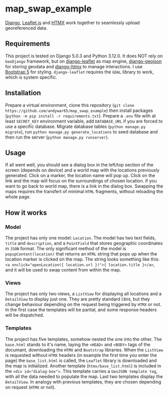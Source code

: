 # map_swap_example
[Django](https://djangoproject.com), [Leaflet.js](https://leafletjs.com/) and [HTMX](https://htmx.org) work together to seamlessly upload georeferenced data.
## Requirements
This project is tested on Django 5.0.3 and Python 3.12.0. It does NOT rely on `GeoDjango` framework, but on [django-leaflet](https://django-leaflet.readthedocs.io/en/latest/index.html/) as map engine, [django-geojson](https://django-geojson.readthedocs.io/en/latest/) for storing geodata and [django-htmx](https://django-htmx.readthedocs.io/en/latest/) to manage interactions. I use [Bootstrap 5](https://getbootstrap.com/) for styling. `django-leaflet` requires the `GDAL` library to work, which is system specific.
## Installation
Prepare a virtual environment, clone this repository (`git clone https://github.com/andywar65/map_swap_example`) then install packages (`python -m pip install -r requirements.txt`). Prepare a `.env` file with at least `SECRET_KEY` environment variable, add `DATABASE_URL` if you are forced to use a specific database. Migrate database tables (`python manage.py migrate`), run `python manage.py generate_locations` to seed database and then run the server (`python manage.py runserver`).
## Usage
If all went well, you should see a dialog box in the left/top section of the screen (depends on device) and a world map with the locations previously generated. Click on a marker, the location name will pop up. Click on the link and the map will focus on the surroundings of chosen location. if you want to go back to world map, there is a link in the dialog box. Swapping the maps requires the transfert of minimal `HTML` fragments, without reloading the whole page.
## How it works
### Model
The project has only one model: `Location`. The model has two text fields, `title` and `description`, and a `PointField` that stores geographic coordinates in `JSON` format. The only significant method of the model is `popupContent(location)` that returns an `HTML` string that pops up when the location marker is clicked on the map. The string looks something like this: `<a onclick="openLocation({ location.url })">{ location.title }</a>`, and it will be used to swap content from within the map.
### Views
The project has only two views, a `ListView` for displaying all locations and a `DetailView` to display just one. They are pretty standard `CBV`s, but they change behaviour depending on the request being triggered by `HTMX` or not. In the first case the templates will be partial, and some response headers will be dispatched.
### Templates
The project has five templates, somehow nested the one into the other. The `base.html` stands to it's name, laying the `<HEAD>` and `<BODY>` tags of the documant, downloading the `HTMX` and `Bootstrap` libraries. When the `ListView` is requested without `HTMX` headers (in example the first time you enter the page) the `base_list.html` is called, the `Leaflet` library is downloaded and the map is initialized. Another template (`htmx/base_list.html`) is included in the `<div id="dialog-box">`. This template carries a `GeoJSON template tag`, with all the data needed to populate the map. Last two templates display the `DetailView`. In analogy with previous templates, they are chosen depending on request (`HTMX` or not).

